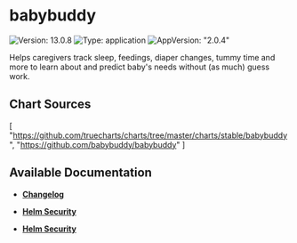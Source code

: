 # babybuddy

![Version: 13.0.8](https://img.shields.io/badge/Version-13.0.8-informational?style=flat-square) ![Type: application](https://img.shields.io/badge/Type-application-informational?style=flat-square) ![AppVersion: "2.0.4"](https://img.shields.io/badge/AppVersion-"2.0.4"-informational?style=flat-square)

Helps caregivers track sleep, feedings, diaper changes, tummy time and more to learn about and predict baby's needs without (as much) guess work.

## Chart Sources

[
  "https://github.com/truecharts/charts/tree/master/charts/stable/babybuddy",
  "https://github.com/babybuddy/babybuddy"
]

## Available Documentation

- [**Changelog**](CHANGELOG)

- [**Helm Security**](container-security)

- [**Helm Security**](helm-security)

